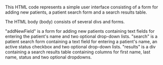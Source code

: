 This HTML code represents a simple user interface consisting of a form for adding new patients, a patient search form and a search results table.

The HTML body (body) consists of several divs and forms.

"addNewField" is a form for adding new patients containing text fields for entering the patient's name and two optional drop-down lists.
"search" is a patient search form containing a text field for entering a patient's name, an active status checkbox and two optional drop-down lists.
"results" is a div containing a search results table containing columns for first name, last name, status and two optional dropdowns.
